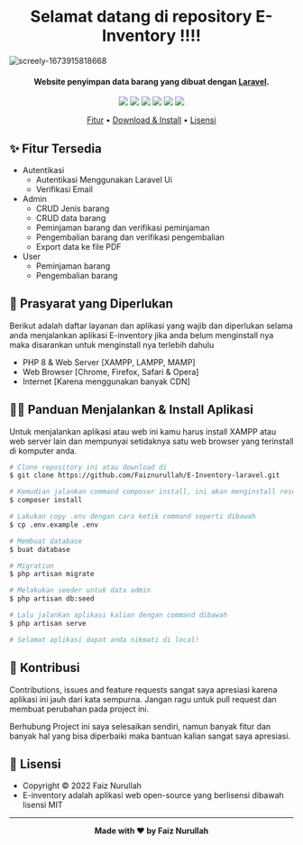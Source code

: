 <h1 align="center">Selamat datang di repository E-Inventory !!!!
</h1>

![screely-1673915818668](https://user-images.githubusercontent.com/59213454/212785383-124795d2-672b-40a0-b408-f1f39f01f394.png)

<p></p>

<h4 align="center">Website penyimpan data barang yang dibuat dengan <a href="https://laravel.com/" target="_blank">Laravel</a>.
</h4>

<p></p>

<p align="center">
	<img src="https://img.shields.io/github/issues/faiznurullah/E-Inventory-laravel?style=flat-square">
	<img src="https://img.shields.io/github/stars/faiznurullah/E-Inventory-laravel?style=flat-square"> 
	<img src="https://img.shields.io/github/forks/faiznurullah/E-Inventory-laravel?style=flat-square">
	<img src="https://img.shields.io/github/license/faiznurullah/E-Inventory-laravel?style=flat-square">
	<img src="https://img.shields.io/badge/maintained%3F-no-red.svg?style=flat-square">
	<img src="https://img.shields.io/github/followers/faiznurullah.svg?style=flat-square&label=followers">
</p>

<p align="center">
  <a href="#fitur">Fitur</a> •
  <a href="#download">Download & Install</a> •
  <a href="#lisensi">Lisensi</a>
</p>

<p></p>


<p></p>

<h2 id="fitur">✨ Fitur Tersedia</h2>

- Autentikasi
  - Autentikasi Menggunakan Laravel Ui
  - Verifikasi Email
- Admin
  - CRUD Jenis barang
  - CRUD data barang
  - Peminjaman barang dan verifikasi peminjaman
  - Pengembalian barang dan verifikasi pengembalian
  - Export data ke file PDF
- User
  - Peminjaman barang
  - Pengembalian barang
 
<p></p>



<h2 id="syarat">💾 Prasyarat yang Diperlukan</h2>

Berikut adalah daftar layanan dan aplikasi yang wajib dan diperlukan selama anda menjalankan aplikasi E-inventory jika anda belum menginstall nya maka disarankan untuk menginstall nya terlebih dahulu

- PHP 8 & Web Server [XAMPP, LAMPP, MAMP]
- Web Browser [Chrome, Firefox, Safari & Opera]
- Internet [Karena menggunakan banyak CDN]

<p></p>

<h2 id="download">🐱‍💻 Panduan Menjalankan & Install Aplikasi</h2>

Untuk menjalankan aplikasi atau web ini kamu harus install XAMPP atau web server lain dan mempunyai setidaknya satu web browser yang terinstall di komputer anda.

```bash
# Clone repository ini atau download di
$ git clone https://github.com/Faiznurullah/E-Inventory-laravel.git

# Kemudian jalankan command composer install, ini akan menginstall resources yang laravel butuhkan
$ composer install

# Lakukan copy .env dengan cara ketik command seperti dibawah 
$ cp .env.example .env

# Membuat database
$ buat database

# Migration
$ php artisan migrate

# Melakukan seeder untuk data admin
$ php artisan db:seed

# Lalu jalankan aplikasi kalian dengan command dibawah
$ php artisan serve

# Selamat aplikasi dapat anda nikmati di local!
```
<p></p>




<h2 id="kontribusi">🤝 Kontribusi</h2>

Contributions, issues and feature requests sangat saya apresiasi karena aplikasi ini jauh dari kata sempurna. Jangan ragu untuk pull request dan membuat perubahan pada project ini.

Berhubung Project ini saya selesaikan sendiri, namun banyak fitur dan banyak hal yang bisa diperbaiki maka bantuan kalian sangat saya apresiasi.

<p></p>

<h2 id="lisensi">📝 Lisensi</h2>

- Copyright © 2022 Faiz Nurullah 
- E-inventory adalah aplikasi web open-source yang berlisensi dibawah lisensi MIT

---

**<p align="center">Made with ❤️ by Faiz Nurullah</p>**

